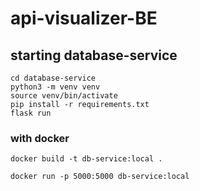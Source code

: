 # api-visualizer-BE

## starting database-service
```
cd database-service
python3 -m venv venv
source venv/bin/activate
pip install -r requirements.txt
flask run 

```

### with docker
```
docker build -t db-service:local .

docker run -p 5000:5000 db-service:local
```